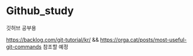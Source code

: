 # Github_study
깃허브 공부용

https://backlog.com/git-tutorial/kr/ && https://orga.cat/posts/most-useful-git-commands 
참조할 예정
